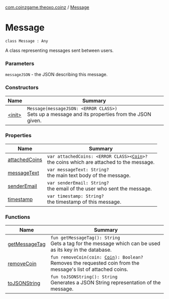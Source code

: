 [com.coinzgame.theoxo.coinz](../index.md) / [Message](.)

# Message

`class Message : Any`

A class representing messages sent between users.

### Parameters

`messageJSON` - the JSON describing this message.

### Constructors

| Name | Summary |
|---|---|
| [&lt;init&gt;](-init-.md) | `Message(messageJSON: <ERROR CLASS>)`<br>Sets up a message and its properties from the JSON given. |

### Properties

| Name | Summary |
|---|---|
| [attachedCoins](attached-coins.md) | `var attachedCoins: <ERROR CLASS><`[`Coin`](../-coin/index.md)`>?`<br>the coins which are attached to the message. |
| [messageText](message-text.md) | `var messageText: String?`<br>the main text body of the message. |
| [senderEmail](sender-email.md) | `var senderEmail: String?`<br>the email of the user who sent the message. |
| [timestamp](timestamp.md) | `var timestamp: String?`<br>the timestamp of this message. |

### Functions

| Name | Summary |
|---|---|
| [getMessageTag](get-message-tag.md) | `fun getMessageTag(): String`<br>Gets a tag for the message which can be used as its key in the database. |
| [removeCoin](remove-coin.md) | `fun removeCoin(coin: `[`Coin`](../-coin/index.md)`): Boolean?`<br>Removes the requested coin from the message's list of attached coins. |
| [toJSONString](to-j-s-o-n-string.md) | `fun toJSONString(): String`<br>Generates a JSON String representation of the message. |
